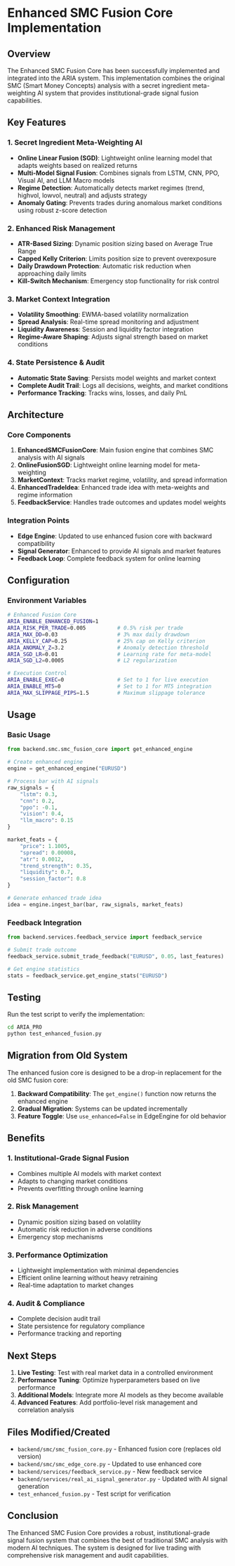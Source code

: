 # Enhanced SMC Fusion Core Implementation

## Overview

The Enhanced SMC Fusion Core has been successfully implemented and integrated into the ARIA system. This implementation combines the original SMC (Smart Money Concepts) analysis with a secret ingredient meta-weighting AI system that provides institutional-grade signal fusion capabilities.

## Key Features

### 1. **Secret Ingredient Meta-Weighting AI**
- **Online Linear Fusion (SGD)**: Lightweight online learning model that adapts weights based on realized returns
- **Multi-Model Signal Fusion**: Combines signals from LSTM, CNN, PPO, Visual AI, and LLM Macro models
- **Regime Detection**: Automatically detects market regimes (trend, highvol, lowvol, neutral) and adjusts strategy
- **Anomaly Gating**: Prevents trades during anomalous market conditions using robust z-score detection

### 2. **Enhanced Risk Management**
- **ATR-Based Sizing**: Dynamic position sizing based on Average True Range
- **Capped Kelly Criterion**: Limits position size to prevent overexposure
- **Daily Drawdown Protection**: Automatic risk reduction when approaching daily limits
- **Kill-Switch Mechanism**: Emergency stop functionality for risk control

### 3. **Market Context Integration**
- **Volatility Smoothing**: EWMA-based volatility normalization
- **Spread Analysis**: Real-time spread monitoring and adjustment
- **Liquidity Awareness**: Session and liquidity factor integration
- **Regime-Aware Shaping**: Adjusts signal strength based on market conditions

### 4. **State Persistence & Audit**
- **Automatic State Saving**: Persists model weights and market context
- **Complete Audit Trail**: Logs all decisions, weights, and market conditions
- **Performance Tracking**: Tracks wins, losses, and daily PnL

## Architecture

### Core Components

1. **EnhancedSMCFusionCore**: Main fusion engine that combines SMC analysis with AI signals
2. **OnlineFusionSGD**: Lightweight online learning model for meta-weighting
3. **MarketContext**: Tracks market regime, volatility, and spread information
4. **EnhancedTradeIdea**: Enhanced trade idea with meta-weights and regime information
5. **FeedbackService**: Handles trade outcomes and updates model weights

### Integration Points

- **Edge Engine**: Updated to use enhanced fusion core with backward compatibility
- **Signal Generator**: Enhanced to provide AI signals and market features
- **Feedback Loop**: Complete feedback system for online learning

## Configuration

### Environment Variables

```bash
# Enhanced Fusion Core
ARIA_ENABLE_ENHANCED_FUSION=1
ARIA_RISK_PER_TRADE=0.005          # 0.5% risk per trade
ARIA_MAX_DD=0.03                   # 3% max daily drawdown
ARIA_KELLY_CAP=0.25                # 25% cap on Kelly criterion
ARIA_ANOMALY_Z=3.2                 # Anomaly detection threshold
ARIA_SGD_LR=0.01                   # Learning rate for meta-model
ARIA_SGD_L2=0.0005                 # L2 regularization

# Execution Control
ARIA_ENABLE_EXEC=0                 # Set to 1 for live execution
ARIA_ENABLE_MT5=0                  # Set to 1 for MT5 integration
ARIA_MAX_SLIPPAGE_PIPS=1.5         # Maximum slippage tolerance
```

## Usage

### Basic Usage

```python
from backend.smc.smc_fusion_core import get_enhanced_engine

# Create enhanced engine
engine = get_enhanced_engine("EURUSD")

# Process bar with AI signals
raw_signals = {
    "lstm": 0.3,
    "cnn": 0.2,
    "ppo": -0.1,
    "vision": 0.4,
    "llm_macro": 0.15
}

market_feats = {
    "price": 1.1005,
    "spread": 0.00008,
    "atr": 0.0012,
    "trend_strength": 0.35,
    "liquidity": 0.7,
    "session_factor": 0.8
}

# Generate enhanced trade idea
idea = engine.ingest_bar(bar, raw_signals, market_feats)
```

### Feedback Integration

```python
from backend.services.feedback_service import feedback_service

# Submit trade outcome
feedback_service.submit_trade_feedback("EURUSD", 0.05, last_features)

# Get engine statistics
stats = feedback_service.get_engine_stats("EURUSD")
```

## Testing

Run the test script to verify the implementation:

```bash
cd ARIA_PRO
python test_enhanced_fusion.py
```

## Migration from Old System

The enhanced fusion core is designed to be a drop-in replacement for the old SMC fusion core:

1. **Backward Compatibility**: The `get_engine()` function now returns the enhanced engine
2. **Gradual Migration**: Systems can be updated incrementally
3. **Feature Toggle**: Use `use_enhanced=False` in EdgeEngine for old behavior

## Benefits

### 1. **Institutional-Grade Signal Fusion**
- Combines multiple AI models with market context
- Adapts to changing market conditions
- Prevents overfitting through online learning

### 2. **Risk Management**
- Dynamic position sizing based on volatility
- Automatic risk reduction in adverse conditions
- Emergency stop mechanisms

### 3. **Performance Optimization**
- Lightweight implementation with minimal dependencies
- Efficient online learning without heavy retraining
- Real-time adaptation to market changes

### 4. **Audit & Compliance**
- Complete decision audit trail
- State persistence for regulatory compliance
- Performance tracking and reporting

## Next Steps

1. **Live Testing**: Test with real market data in a controlled environment
2. **Performance Tuning**: Optimize hyperparameters based on live performance
3. **Additional Models**: Integrate more AI models as they become available
4. **Advanced Features**: Add portfolio-level risk management and correlation analysis

## Files Modified/Created

- `backend/smc/smc_fusion_core.py` - Enhanced fusion core (replaces old version)
- `backend/smc/smc_edge_core.py` - Updated to use enhanced core
- `backend/services/feedback_service.py` - New feedback service
- `backend/services/real_ai_signal_generator.py` - Updated with AI signal generation
- `test_enhanced_fusion.py` - Test script for verification

## Conclusion

The Enhanced SMC Fusion Core provides a robust, institutional-grade signal fusion system that combines the best of traditional SMC analysis with modern AI techniques. The system is designed for live trading with comprehensive risk management and audit capabilities.

